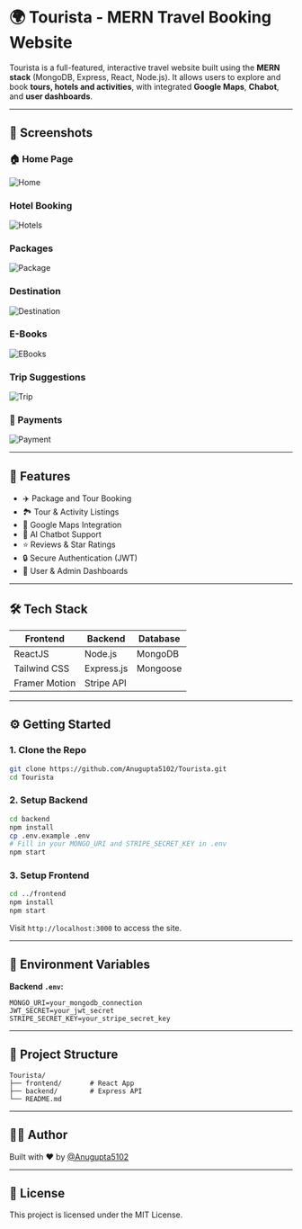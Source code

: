 # 🌍 Tourista - MERN Travel Booking Website

Tourista is a full-featured, interactive travel website built using the **MERN stack** (MongoDB, Express, React, Node.js). It allows users to explore and book **tours, hotels and activities**, with integrated **Google Maps**, **Chabot**, and **user dashboards**.

---

## 📸 Screenshots

### 🏠 Home Page
![Home](./Screenshots/home.png)

###  Hotel Booking 
![Hotels](./Screenshots/hotelBooking.png)

###  Packages
![Package](./Screenshots/packages.png)

###  Destination 
![Destination](./Screenshots/destintions.png)

###  E-Books
![EBooks](./Screenshots/ebooks.png)

###  Trip Suggestions 
![Trip](./Screenshots/trip.png)

### 📅 Payments
![Payment](./Screenshots/checkout.png)

---

## 🚀 Features

- ✈️ Package and Tour Booking
- 🏞️ Tour & Activity Listings
- 📍 Google Maps Integration
- 🧠 AI Chatbot Support
- ⭐ Reviews & Star Ratings
- 🔒 Secure Authentication (JWT)
- 🧾 User & Admin Dashboards

---

## 🛠 Tech Stack

| Frontend       | Backend        | Database |
|----------------|----------------|----------|
| ReactJS        | Node.js        | MongoDB  |
| Tailwind CSS   | Express.js     | Mongoose |
| Framer Motion  | Stripe API     |          |

---

## ⚙️ Getting Started

### 1. Clone the Repo

```bash
git clone https://github.com/Anugupta5102/Tourista.git
cd Tourista
```

### 2. Setup Backend

```bash
cd backend
npm install
cp .env.example .env
# Fill in your MONGO_URI and STRIPE_SECRET_KEY in .env
npm start
```

### 3. Setup Frontend

```bash
cd ../frontend
npm install
npm start
```

Visit `http://localhost:3000` to access the site.

---

## 🔐 Environment Variables

**Backend `.env`:**
```env
MONGO_URI=your_mongodb_connection
JWT_SECRET=your_jwt_secret
STRIPE_SECRET_KEY=your_stripe_secret_key
```

---

## 📂 Project Structure

```
Tourista/
├── frontend/       # React App
├── backend/        # Express API
└── README.md
```

---

## 👨‍💻 Author

Built with ❤️ by [@Anugupta5102](https://github.com/Anugupta5102)

---

## 📄 License

This project is licensed under the MIT License.
